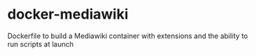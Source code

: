 # docker-mediawiki
Dockerfile to build a Mediawiki container with extensions and the ability to run scripts at launch
